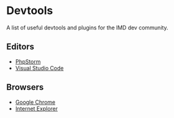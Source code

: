 # Devtools

A list of useful devtools and plugins for the IMD dev community.

## Editors

- [PhpStorm](phpstorm.md)
- [Visual Studio Code](visual_studio_code.md)

## Browsers

- [Google Chrome](chrome.md)
- [Internet Explorer](internet_explorer.md)